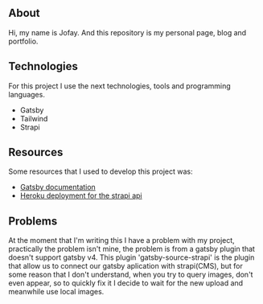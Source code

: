 ## About

Hi, my name is Jofay. And this repository is my personal page, blog and portfolio.

## Technologies

For this project I use the next technologies, tools and programming languages.

- Gatsby
- Tailwind
- Strapi

## Resources

Some resources that I used to develop this project was:

- [Gatsby documentation](https://www.gatsbyjs.com/docs)
- [Heroku deployment for the strapi api](https://docs.strapi.io/developer-docs/latest/setup-deployment-guides/deployment/hosting-guides/heroku.html)

## Problems

At the moment that I'm writing this I have a problem with my project, practically the problem isn't mine, the problem is from a gatsby plugin that doesn't support gatsby v4. This plugin 'gatsby-source-strapi' is the plugin that allow us to connect our gatsby aplication with strapi(CMS), but for some reason that I don't understand, when you try to query images, don't even appear, so to quickly fix it I decide to wait for the new upload and meanwhile use local images.
